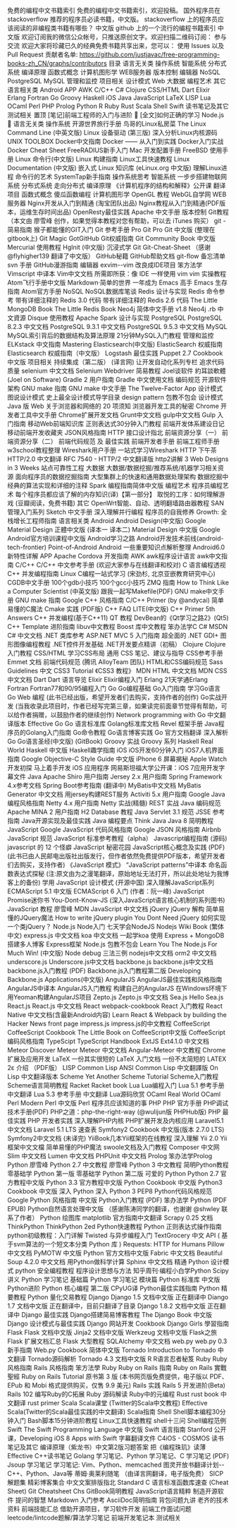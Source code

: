 免费的编程中文书籍索引 免费的编程中文书籍索引，欢迎投稿。 国外程序员在 stackoverflow 推荐的程序员必读书籍，中文版。 stackoverflow 上的程序员应该阅读的非编程类书籍有哪些？ 中文版 github 上的一个流行的编程书籍索引 中文版 欢迎订阅我的微信公众帐号，只推送原创文字。欢迎扫描二维码订阅： 参与交流 欢迎大家将珍藏已久的经典免费书籍共享出来，您可以： 使用 Issues 以及 Pull Request 贡献者名单: https://github.com/justjavac/free-programming-books-zh_CN/graphs/contributors 目录 语言无关类 操作系统 智能系统 分布式系统 编译原理 函数式概念 计算机图形学 WEB服务器 版本控制 编辑器 NoSQL PostgreSQL MySQL 管理和监控 项目相关 设计模式 Web 大数据 编程艺术 其它 语言相关类 Android APP AWK C/C++ C# Clojure CSS/HTML Dart Elixir Erlang Fortran Go Groovy Haskell iOS Java JavaScript LaTeX LISP Lua OCaml Perl PHP Prolog Python R Ruby Rust Scala Shell Swift 读书笔记及其它 测试相关 置顶 [笔记]前端工程师的入门与进阶 :100: [全文]如何正确的学习 Node.js :100: 语言无关类 操作系统 开源世界旅行手册 鸟哥的Linux私房菜 The Linux Command Line (中英文版) Linux 设备驱动 (第三版) 深入分析Linux内核源码 UNIX TOOLBOX Docker中文指南 Docker —— 从入门到实践 Docker入门实战 Docker Cheat Sheet FreeRADIUS新手入门 Mac 开发配置手册 FreeBSD 使用手册 Linux 命令行(中文版) Linux 构建指南 Linux工具快速教程 Linux Documentation (中文版) 嵌入式 Linux 知识库 (eLinux.org 中文版) 理解Linux进程 命令行的艺术 SystemTap新手指南 操作系统思考 智能系统 一步步搭建物联网系统 分布式系统 走向分布式 编译原理 《计算机程序的结构和解释》公开课 翻译项目 函数式概念 傻瓜函数编程 计算机图形学 OpenGL 教程 WebGL自学网 WEB服务器 Nginx开发从入门到精通 (淘宝团队出品) Nginx教程从入门到精通(PDF版本，运维生存时间出品) OpenResty最佳实践 Apache 中文手册 版本控制 Git教程 （本文由 廖雪峰 创作，如果觉得本教程对您有帮助，可以去 iTunes 购买） git - 简易指南 猴子都能懂的GIT入门 Git 参考手册 Pro Git Pro Git 中文版 (整理在gitbook上) Git Magic GotGitHub Git权威指南 Git Community Book 中文版 Mercurial 使用教程 HgInit (中文版) 沉浸式学 Git Git-Cheat-Sheet （感谢 @flyhigher139 翻译了中文版） GitHub秘籍 GitHub帮助文档 git-flow 备忘清单 svn 手册 GitHub漫游指南 编辑器 exvim--vim 改良成IDE项目 笨方法学Vimscript 中译本 Vim中文文档 所需即所获：像 IDE 一样使用 vim vim 实操教程 Atom飞行手册中文版 Markdown·简单的世界 一年成为 Emacs 高手 Emacs 生存指南 Atom官方手册 NoSQL NoSQL数据库笔谈 Redis 设计与实现 Redis 命令参考 带有详细注释的 Redis 3.0 代码 带有详细注释的 Redis 2.6 代码 The Little MongoDB Book The Little Redis Book Neo4j 简体中文手册 v1.8 Neo4j .rb 中文資源 Disque 使用教程 Apache Spark 设计与实现 PostgreSQL PostgreSQL 8.2.3 中文文档 PostgreSQL 9.3.1 中文文档 PostgreSQL 9.5.3 中文文档 MySQL MySQL索引背后的数据结构及算法原理 21分钟MySQL入门教程 管理和监控 ELKstack 中文指南 Mastering Elasticsearch(中文版) ElasticSearch 权威指南 Elasticsearch 权威指南（中文版） Logstash 最佳实践 Puppet 2.7 Cookbook 中文版 项目相关 持续集成（第二版） (译言网) 让开发自动化系列专栏 追求代码质量 selenium 中文文档 Selenium Webdriver 简易教程 Joel谈软件 約耳談軟體(Joel on Software) Gradle 2 用户指南 Gradle 中文使用文档 编码规范 开源软件架构 GNU make 指南 GNU make 中文手册 The Twelve-Factor App 设计模式 图说设计模式 史上最全设计模式导学目录 design pattern 包教不包会 设计模式 Java 版 Web 关于浏览器和网络的 20 项须知 浏览器开发工具的秘密 Chrome 开发者工具中文手册 Chrome扩展开发文档 Grunt中文文档 gulp中文文档 Gulp 入门指南 移动Web前端知识库 正则表达式30分钟入门教程 前端开发体系建设日记 移动前端开发收藏夹 JSON风格指南 HTTP 接口设计指北 前端资源分享（一） 前端资源分享（二） 前端代码规范 及 最佳实践 前端开发者手册 前端工程师手册 w3school教程整理 Wireshark用户手册 一站式学习Wireshark HTTP 下午茶 HTTP/2.0 中文翻译 RFC 7540 - HTTP/2 中文翻译版 http2讲解 3 Web Designs in 3 Weeks 站点可靠性工程 大数据 大数据/数据挖掘/推荐系统/机器学习相关资源 面向程序员的数据挖掘指南 大型集群上的快速和通用数据处理架构 数据挖掘中经典的算法实现和详细的注释 Spark 编程指南简体中文版 编程艺术 程序员编程艺术 每个程序员都应该了解的内存知识(译)【第一部分】 取悦的工序：如何理解游戏 (豆瓣阅读，免费书籍) 其它 OpenWrt智能、自动、透明翻墙路由器教程 SAN 管理入门系列 Sketch 中文手册 深入理解并行编程 程序员的自我修养 Growth: 全栈增长工程师指南 语言相关类 Android Android Design(中文版) Google Material Design 正體中文版 (译本一 译本二) Material Design 中文版 Google Android官方培训课程中文版 Android学习之路 Android开发技术前线(android-tech-frontier) Point-of-Android Android 一些重要知识点解析整理 Android6.0新特性详解 APP Apache Cordova 开发指南 AWK awk程序设计语言 awk中文指南 C/C++ C/C++ 中文参考手册 (欢迎大家参与在线翻译和校对) C 语言编程透视 C++ 并发编程指南 Linux C编程一站式学习 (宋劲杉, 北京亚嵌教育研究中心) CGDB中文手册 100个gdb小技巧 100个gcc小技巧 ZMQ 指南 How to Think Like a Computer Scientist (中英文版) 跟我一起写Makefile(PDF) GNU make中文手册 GNU make 指南 Google C++ 风格指南 C/C++ Primer (by @andycai) 简单易懂的C魔法 Cmake 实践 (PDF版) C++ FAQ LITE(中文版) C++ Primer 5th Answers C++ 并发编程(基于C++11) QT 教程 DevBean的《Qt学习之路2》(Qt5) C++ Template 进阶指南 libuv中文教程 Boost 库中文教程 笨办法学C C# MSDN C# 中文文档 .NET 类库参考 ASP.NET MVC 5 入门指南 超全面的 .NET GDI+ 图形图像编程教程 .NET控件开发基础 .NET开发要点精讲（初稿） Clojure Clojure入门教程 CSS/HTML 学习CSS布局 通用 CSS 笔记、建议与指导 CSS参考手册 Emmet 文档 前端代码规范 (腾讯 AlloyTeam 团队) HTML和CSS编码规范 Sass Guidelines 中文 CSS3 Tutorial 《CSS3 教程》 MDN HTML 中文文档 MDN CSS 中文文档 Dart Dart 语言导览 Elixir Elixir编程入门 Erlang 21天学通Erlang Fortran Fortran77和90/95编程入门 Go Go编程基础 Go入门指南 学习Go语言 Go Web 编程 (此书已经出版，希望开发者们去购买，支持作者的创作) Go实战开发 (当我收录此项目时，作者已经写完第三章，如果读完前面章节觉得有帮助，可以给作者捐赠，以鼓励作者的继续创作) Network programming with Go 中文翻译版本 Effective Go Go 语言标准库 Golang标准库文档 Revel 框架手册 Java程序员的Golang入门指南 Go命令教程 Go语言博客实践 Go 官方文档翻译 深入解析Go Go语言圣经(中文版) (GitBook) Groovy 实战 Groovy 系列 Haskell Real World Haskell 中文版 Haskell趣学指南 iOS iOS开发60分钟入门 iOS7人机界面指南 Google Objective-C Style Guide 中文版 iPhone 6 屏幕揭秘 Apple Watch开发初探 马上着手开发 iOS 应用程序 网易斯坦福大学公开课：iOS 7应用开发字幕文件 Java Apache Shiro 用户指南 Jersey 2.x 用户指南 Spring Framework 4.x参考文档 Spring Boot参考指南 (翻译中) MyBatis中文文档 MyBatis Generator 中文文档 用jersey构建REST服务 Activiti 5.x 用户指南 Google Java编程风格指南 Netty 4.x 用户指南 Netty 实战(精髓) REST 实战 Java 编码规范 Apache MINA 2 用户指南 H2 Database 教程 Java Servlet 3.1 规范 JSSE 参考指南 Java开源实现及最佳实践 Java 编程要点 Think Java Java 8 简明教程 JavaScript Google JavaScript 代码风格指南 Google JSON 风格指南 Airbnb JavaScript 规范 JavaScript 标准参考教程（alpha） Javascript编程指南 (源码) javascript 的 12 个怪癖 JavaScript 秘密花园 JavaScript核心概念及实践 (PDF) (此书已由人民邮电出版社出版发行，但作者依然免费提供PDF版本，希望开发者们去购买，支持作者) 《JavaScript 模式》 “JavaScript patterns”中译本 命名函数表达式探秘 (注:原文由为之漫笔翻译，原始地址无法打开，所以此处地址为我博客上的备份) 学用 JavaScript 设计模式 (开源中国) 深入理解JavaScript系列 ECMAScript 5.1 中文版 ECMAScript 6 入门 (作者：阮一峰) JavaScript Promise迷你书 You-Dont-Know-JS (深入JavaScript语言核心机制的系列图书) JavaScript 教程 廖雪峰 MDN JavaScript 中文文档 jQuery jQuery 解构 简单易懂的JQuery魔法 How to write jQuery plugin You Dont Need jQuery 如何实现一个类jQuery？ Node.js Node入门 七天学会NodeJS Nodejs Wiki Book (繁体中文) express.js 中文文档 koa 中文文档 一起学koa 使用 Express + MongoDB 搭建多人博客 Express框架 Node.js 包教不包会 Learn You The Node.js For Much Win! (中文版) Node debug 三法三例 nodejs中文文档 orm2 中文文档 underscore.js Underscore.js中文文档 backbone.js backbone.js中文文档 backbone.js入门教程 (PDF) Backbone.js入门教程第二版 Developing Backbone.js Applications(中文版) AngularJS AngularJS最佳实践和风格指南 AngularJS中译本 AngularJS入门教程 构建自己的AngularJS 在Windows环境下用Yeoman构建AngularJS项目 Zepto.js Zepto.js 中文文档 Sea.js Hello Sea.js React.js React.js 中文文档 React webpack-cookbook React 入门教程 React Native 中文文档(含最新Android内容) Learn React & Webpack by building the Hacker News front page impress.js impress.js的中文教程 CoffeeScript CoffeeScript Cookbook The Little Book on CoffeeScript中文版 CoffeeScript 编码风格指南 TypeScipt TypeScript Handbook ExtJS Ext4.1.0 中文文档 Meteor Discover Meteor Meteor 中文文档 Angular-Meteor 中文教程 Chrome扩展及应用开发 LaTeX 一份其实很短的 LaTeX 入门文档 一份不太简短的 LATEX 2ε 介绍 （PDF版） LISP Common Lisp ANSI Common Lisp 中文翻譯版 On Lisp 中文翻译版本 Scheme Yet Another Scheme Tutorial Scheme入门教程 Scheme语言简明教程 Racket Racket book Lua Lua编程入门 Lua 5.1 参考手册 中文翻译 Lua 5.3 参考手册 中文翻译 Lua源码欣赏 OCaml Real World OCaml Perl Modern Perl 中文版 Perl 程序员应该知道的事 PHP PHP 官方手册 PHP调试技术手册(PDF) PHP之道：php-the-right-way (@wulijun版 PHPHub版) PHP 最佳实践 PHP 开发者实践 深入理解PHP内核 PHP扩展开发及内核应用 Laravel5.1 中文文档 Laravel 5.1 LTS 速查表 Symfony2 Cookbook 中文版(版本 2.7.0 LTS) Symfony2中文文档 (未译完) YiiBook几本Yii框架的在线教程 深入理解 Yii 2.0 Yii 框架中文文檔 简单易懂的PHP魔法 swoole文档及入门教程 Composer 中文网 Slim 中文文档 Lumen 中文文档 PHPUnit 中文文档 Prolog 笨办法学Prolog Python 廖雪峰 Python 2.7 中文教程 廖雪峰 Python 3 中文教程 简明Python教程 零基础学 Python 第一版 零基础学 Python 第二版 可爱的 Python Python 2.7 官方教程中文版 Python 3.3 官方教程中文版 Python Cookbook 中文版 Python3 Cookbook 中文版 深入 Python 深入 Python 3 PEP8 Python代码风格规范 Google Python 风格指南 中文版 Python入门教程 (PDF) 笨办法学 Python (PDF EPUB) Python自然语言处理中文版 （感谢陈涛同学的翻译，也谢谢 @shwley 联系了作者） Python 绘图库 matplotlib 官方指南中文翻译 Scrapy 0.25 文档 ThinkPython ThinkPython 2ed Python快速教程 Python 正则表达式操作指南 python初级教程：入门详解 Twisted 与异步编程入门 TextGrocery 中文 API ( 基于svm算法的一个短文本分类 Python 库 ) Requests: HTTP for Humans Pillow 中文文档 PyMOTW 中文版 Python 官方文档中文版 Fabric 中文文档 Beautiful Soup 4.2.0 中文文档 用Python做科学计算 Sphinx 中文文档 精通 Python 设计模式 python 安全编程教程 程序设计思想与方法 知乎周刊·编程小白学Python Scipy 讲义 Python 学习笔记 基础篇 Python 学习笔记 模块篇 Python 标准库 中文版 Python进阶 Python 核心编程 第二版 CPyUG译 Python最佳实践指南 Python 精要教程 Python 量化交易教程 Django Django 1.5 文档中文版 正在翻译中 Diango 1.7 文档中文版 正在翻译中，目前只翻译了目录 Django 1.8.2 文档中文版 正在翻译中 Django 最佳实践 Django搭建简易博客教程 The Django Book 中文版 Django 设计模式与最佳实践 Django 网站开发 Cookbook Django Girls 學習指南 Flask Flask 文档中文版 Jinja2 文档中文版 Werkzeug 文档中文版 Flask之旅 Flask 扩展文档汇总 Flask 大型教程 SQLAlchemy 中文文档 web.py web.py 0.3 新手指南 Web.py Cookbook 简体中文版 Tornado Introduction to Tornado 中文翻译 Tornado源码解析 Tornado 4.3 文档中文版 R R语言忍者秘笈 Ruby Ruby 风格指南 Rails 风格指南 笨方法學 Ruby Ruby on Rails 指南 Ruby on Rails 實戰聖經 Ruby on Rails Tutorial 原书第 3 版 (本书网页版免费提供，电子版以 PDF、EPub 和 Mobi 格式提供购买，仅售 9.9 美元) Rails 实践 Rails 5 开发进阶(Beta) Rails 102 编写Ruby的C拓展 Ruby 源码解读 Ruby中的元编程 Rust rust book 中文翻译 rust primer Scala Scala课堂 (Twitter的Scala中文教程) Effective Scala(Twitter的Scala最佳实践的中文翻译) Scala指南 Shell Shell脚本编程30分钟入门 Bash脚本15分钟进阶教程 Linux工具快速教程 shell十三问 Shell编程范例 Swift The Swift Programming Language 中文版 Swift 语言指南 Stanford 公开课，Developing iOS 8 Apps with Swift 字幕翻译文件 C4iOS - COSMOS 读书笔记及其它 编译原理（紫龙书）中文第2版习题答案 把《编程珠玑》读薄 Effective C++读书笔记 Golang 学习笔记、Python 学习笔记、C 学习笔记 (PDF) Jsoup 学习笔记 学习笔记: Vim、Python、memcached 图灵开放书翻译计划--C++、Python、Java等 蒂姆·奥莱利随笔 （由译言网翻译，电子版免费） SICP 解题集 精彩博客集合 中文文案排版指北 Standard C 语言标准函数库速查 (Cheat Sheet) Git Cheatsheet Chs GitBook简明教程 JavaScript语言精粹 制造开源软件 提问的智慧 Markdown 入门参考 AsciiDoc简明指南 背包问题九讲 老齐的技术资料 前端技能汇总 借助开源项目，学习软件开发 前端工作面试问题 leetcode/lintcode题解/算法学习笔记 前端开发笔记本 测试相关